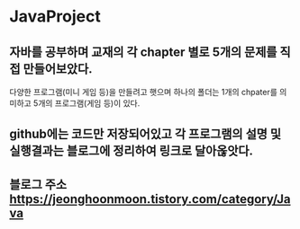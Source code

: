 # JavaProject
## 자바를 공부하며 교재의 각 chapter 별로 5개의 문제를 직접 만들어보았다. 
다양한 프로그램(미니 게임 등)을 만들려고 햇으며 하나의 폴더는 1개의 chpater를 의미하고 5개의 프로그램(게임 등)이 있다. 

## github에는 코드만 저장되어있고 각 프로그램의 설명 및 실행결과는 블로그에 정리하여 링크로 달아옪앗다. 

## 블로그 주소 https://jeonghoonmoon.tistory.com/category/Java
